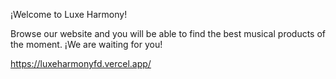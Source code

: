 ¡Welcome to Luxe Harmony!

Browse our website and you will be able to find the best musical products of the moment.
¡We are waiting for you!

https://luxeharmonyfd.vercel.app/
